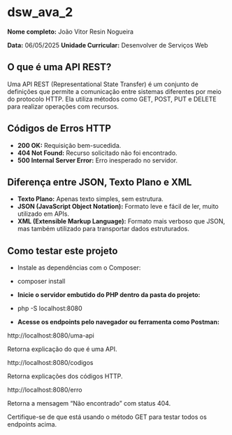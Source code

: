 # dsw_ava_2

**Nome completo:** João Vitor Resin Nogueira 

**Data:** 06/05/2025
**Unidade Curricular:** Desenvolver de Serviços Web

## O que é uma API REST?

Uma API REST (Representational State Transfer) é um conjunto de definições que permite a comunicação entre sistemas diferentes por meio do protocolo HTTP. Ela utiliza métodos como GET, POST, PUT e DELETE para realizar operações com recursos.

## Códigos de Erros HTTP

- **200 OK:** Requisição bem-sucedida.
- **404 Not Found:** Recurso solicitado não foi encontrado.
- **500 Internal Server Error:** Erro inesperado no servidor.

## Diferença entre JSON, Texto Plano e XML

- **Texto Plano:** Apenas texto simples, sem estrutura.
- **JSON (JavaScript Object Notation):** Formato leve e fácil de ler, muito utilizado em APIs.
- **XML (Extensible Markup Language):** Formato mais verboso que JSON, mas também utilizado para transportar dados estruturados.

## Como testar este projeto

- Instale as dependências com o Composer:

- composer install

- **Inicie o servidor embutido do PHP dentro da pasta do projeto:**

- php -S localhost:8080

- **Acesse os endpoints pelo navegador ou ferramenta como Postman:**

http://localhost:8080/uma-api

Retorna explicação do que é uma API.

http://localhost:8080/codigos

Retorna explicações dos códigos HTTP.

http://localhost:8080/erro

Retorna a mensagem “Não encontrado” com status 404.

Certifique-se de que está usando o método GET para testar todos os endpoints acima.
